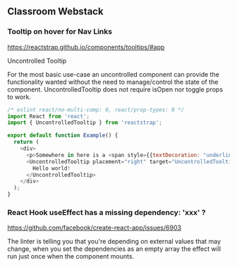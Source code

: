 ## Classroom Webstack

### Tooltip on hover for Nav Links 

https://reactstrap.github.io/components/tooltips/#app

Uncontrolled Tooltip

For the most basic use-case an uncontrolled component can provide the functionality wanted without the need to manage/control the state of the component. UncontrolledTooltip does not require isOpen nor toggle props to work.

```js
/* eslint react/no-multi-comp: 0, react/prop-types: 0 */
import React from 'react';
import { UncontrolledTooltip } from 'reactstrap';

export default function Example() {
  return (
    <div>
      <p>Somewhere in here is a <span style={{textDecoration: "underline", color:"blue"}} href="#" id="UncontrolledTooltipExample">tooltip</span>.</p>
      <UncontrolledTooltip placement="right" target="UncontrolledTooltipExample">
        Hello world!
      </UncontrolledTooltip>
    </div>
  );
}
```

### React Hook useEffect has a missing dependency: 'xxx' ? 

https://github.com/facebook/create-react-app/issues/6903

The linter is telling you that you're depending on external values that may change, when you set the dependencies as an empty array the effect will run just once when the component mounts.